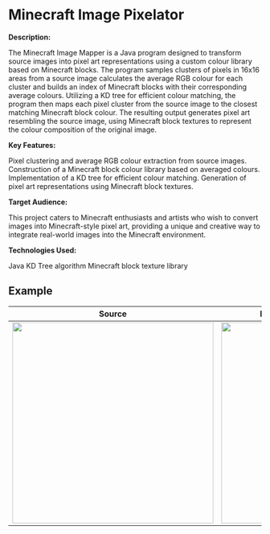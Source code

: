 # Minecraft Image Pixelator
__Description:__

The Minecraft Image Mapper is a Java program designed to transform source images into pixel art representations using a custom colour library based on Minecraft blocks. The program samples clusters of pixels in 16x16 areas from a source image calculates the average RGB colour for each cluster and builds an index of Minecraft blocks with their corresponding average colours. Utilizing a KD tree for efficient colour matching, the program then maps each pixel cluster from the source image to the closest matching Minecraft block colour. The resulting output generates pixel art resembling the source image, using Minecraft block textures to represent the colour composition of the original image.

__Key Features:__

Pixel clustering and average RGB colour extraction from source images.
Construction of a Minecraft block colour library based on averaged colours.
Implementation of a KD tree for efficient colour matching.
Generation of pixel art representations using Minecraft block textures.

__Target Audience:__

This project caters to Minecraft enthusiasts and artists who wish to convert images into Minecraft-style pixel art, providing a unique and creative way to integrate real-world images into the Minecraft environment.

__Technologies Used:__

Java
KD Tree algorithm
Minecraft block texture library

## Example
Source | Minecraft Block Representation
-------- |-----
<img src="https://github.com/slush2k/GitPixel/assets/40444049/e774a26a-97d2-44a8-8684-463f34e8b10f" height="400" >| <img src="https://github.com/slush2k/GitPixel/assets/40444049/31d78c05-d992-4037-8233-75c70e6c70f4" height="400">


